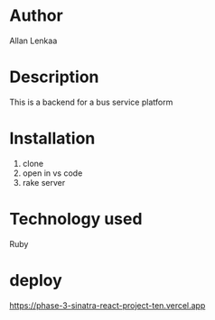# Author
Allan Lenkaa
# Description
This is a backend for a bus service platform
# Installation
1. clone
2. open in vs code
3. rake server
# Technology used
Ruby 
# deploy
https://phase-3-sinatra-react-project-ten.vercel.app
